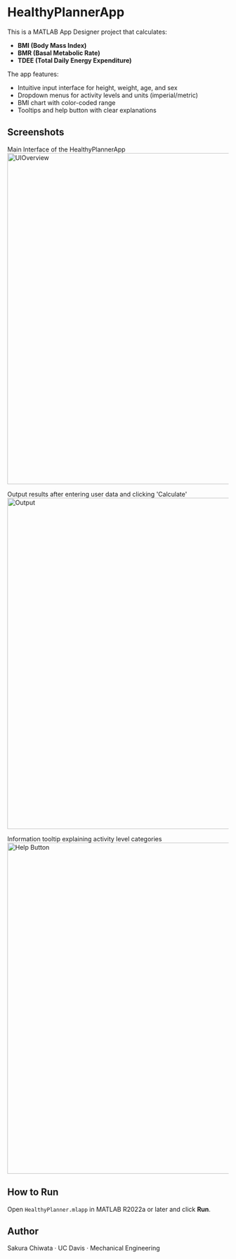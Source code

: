 # HealthyPlannerApp

This is a MATLAB App Designer project that calculates:

- **BMI (Body Mass Index)**
- **BMR (Basal Metabolic Rate)**
- **TDEE (Total Daily Energy Expenditure)**

The app features:
- Intuitive input interface for height, weight, age, and sex
- Dropdown menus for activity levels and units (imperial/metric)
- BMI chart with color-coded range
- Tooltips and help button with clear explanations

## Screenshots
Main Interface of the HealthyPlannerApp
<img width="752" alt="UIOverview" src="https://github.com/user-attachments/assets/0549acb5-6e67-4934-ae61-c6a279c8f71a" />

Output results after entering user data and clicking 'Calculate'
<img width="752" alt="Output" src="https://github.com/user-attachments/assets/9030cad3-2a00-4aff-9c5c-59ca4045499d" />

Information tooltip explaining activity level categories
<img width="752" alt="Help Button" src="https://github.com/user-attachments/assets/ea76e2a2-f0e6-4a61-aefc-fa2bbe75b1ed" />

## How to Run
Open `HealthyPlanner.mlapp` in MATLAB R2022a or later and click **Run**.

## Author
Sakura Chiwata · UC Davis · Mechanical Engineering
